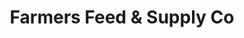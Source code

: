 ---
title: "Farmers Feed & Supply Co"
url: /rich-square/farmers-feed-und-supply-co/
shop: Eisenwaren
---